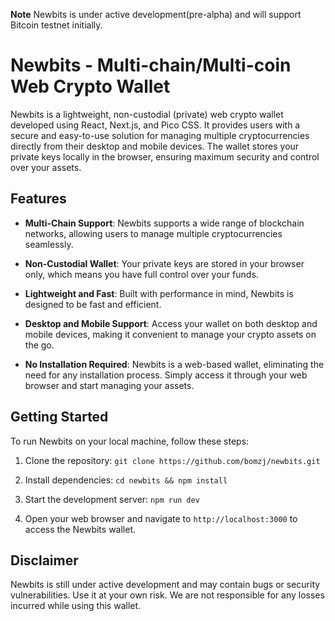 **Note** Newbits is under active development(pre-alpha) and will support Bitcoin testnet initially. 

# Newbits - Multi-chain/Multi-coin Web Crypto Wallet

Newbits is a lightweight, non-custodial (private) web crypto wallet developed using React, Next.js, and Pico CSS. It provides users with a secure and easy-to-use solution for managing multiple cryptocurrencies directly from their desktop and mobile devices. The wallet stores your private keys locally in the browser, ensuring maximum security and control over your assets.

## Features

- **Multi-Chain Support**: Newbits supports a wide range of blockchain networks, allowing users to manage multiple cryptocurrencies seamlessly.

- **Non-Custodial Wallet**: Your private keys are stored in your browser only, which means you have full control over your funds.

- **Lightweight and Fast**: Built with performance in mind, Newbits is designed to be fast and efficient.

- **Desktop and Mobile Support**: Access your wallet on both desktop and mobile devices, making it convenient to manage your crypto assets on the go.

- **No Installation Required**: Newbits is a web-based wallet, eliminating the need for any installation process. Simply access it through your web browser and start managing your assets.

## Getting Started

To run Newbits on your local machine, follow these steps:

1. Clone the repository: `git clone https://github.com/bomzj/newbits.git`

2. Install dependencies: `cd newbits && npm install`

3. Start the development server: `npm run dev`

4. Open your web browser and navigate to `http://localhost:3000` to access the Newbits wallet.

## Disclaimer

Newbits is still under active development and may contain bugs or security vulnerabilities. Use it at your own risk. We are not responsible for any losses incurred while using this wallet.
